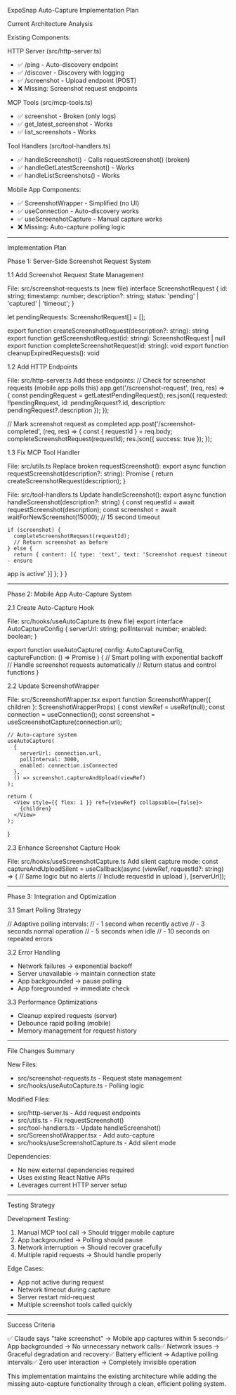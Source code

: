  ExpoSnap Auto-Capture Implementation Plan

  Current Architecture Analysis

  Existing Components:

  HTTP Server (src/http-server.ts)

  - ✅ /ping - Auto-discovery endpoint
  - ✅ /discover - Discovery with logging
  - ✅ /screenshot - Upload endpoint (POST)
  - ❌ Missing: Screenshot request endpoints

  MCP Tools (src/mcp-tools.ts)

  - ✅ screenshot - Broken (only logs)
  - ✅ get_latest_screenshot - Works
  - ✅ list_screenshots - Works

  Tool Handlers (src/tool-handlers.ts)

  - ✅ handleScreenshot() - Calls requestScreenshot() (broken)
  - ✅ handleGetLatestScreenshot() - Works
  - ✅ handleListScreenshots() - Works

  Mobile App Components:

  - ✅ ScreenshotWrapper - Simplified (no UI)
  - ✅ useConnection - Auto-discovery works
  - ✅ useScreenshotCapture - Manual capture works
  - ❌ Missing: Auto-capture polling logic

  ---
  Implementation Plan

  Phase 1: Server-Side Screenshot Request System

  1.1 Add Screenshot Request State Management

  File: src/screenshot-requests.ts (new file)
  interface ScreenshotRequest {
    id: string;
    timestamp: number;
    description?: string;
    status: 'pending' | 'captured' | 'timeout';
  }

  let pendingRequests: ScreenshotRequest[] = [];

  export function createScreenshotRequest(description?: string): string
  export function getScreenshotRequest(id: string): ScreenshotRequest | null
  export function completeScreenshotRequest(id: string): void
  export function cleanupExpiredRequests(): void

  1.2 Add HTTP Endpoints

  File: src/http-server.ts
  Add these endpoints:
  // Check for screenshot requests (mobile app polls this)
  app.get('/screenshot-request', (req, res) => {
    const pendingRequest = getLatestPendingRequest();
    res.json({
      requested: !!pendingRequest,
      id: pendingRequest?.id,
      description: pendingRequest?.description
    });
  });

  // Mark screenshot request as completed
  app.post('/screenshot-completed', (req, res) => {
    const { requestId } = req.body;
    completeScreenshotRequest(requestId);
    res.json({ success: true });
  });

  1.3 Fix MCP Tool Handler

  File: src/utils.ts
  Replace broken requestScreenshot():
  export async function requestScreenshot(description?: string): Promise<string> {
    return createScreenshotRequest(description);
  }

  File: src/tool-handlers.ts
  Update handleScreenshot():
  export async function handleScreenshot(description?: string) {
    const requestId = await requestScreenshot(description);
    const screenshot = await waitForNewScreenshot(15000); // 15 second timeout

    if (screenshot) {
      completeScreenshotRequest(requestId);
      // Return screenshot as before
    } else {
      return { content: [{ type: 'text', text: 'Screenshot request timeout - ensure
  app is active' }] };
    }
  }

  ---
  Phase 2: Mobile App Auto-Capture System

  2.1 Create Auto-Capture Hook

  File: src/hooks/useAutoCapture.ts (new file)
  export interface AutoCaptureConfig {
    serverUrl: string;
    pollInterval: number;
    enabled: boolean;
  }

  export function useAutoCapture(
    config: AutoCaptureConfig,
    captureFunction: () => Promise<boolean>
  ) {
    // Smart polling with exponential backoff
    // Handle screenshot requests automatically
    // Return status and control functions
  }

  2.2 Update ScreenshotWrapper

  File: src/ScreenshotWrapper.tsx
  export function ScreenshotWrapper({ children }: ScreenshotWrapperProps) {
    const viewRef = useRef<View>(null);
    const connection = useConnection();
    const screenshot = useScreenshotCapture(connection.url);

    // Auto-capture system
    useAutoCapture(
      {
        serverUrl: connection.url,
        pollInterval: 3000,
        enabled: connection.isConnected
      },
      () => screenshot.captureAndUpload(viewRef)
    );

    return (
      <View style={{ flex: 1 }} ref={viewRef} collapsable={false}>
        {children}
      </View>
    );
  }

  2.3 Enhance Screenshot Capture Hook

  File: src/hooks/useScreenshotCapture.ts
  Add silent capture mode:
  const captureAndUploadSilent = useCallback(async (viewRef, requestId?: string) => {
    // Same logic but no alerts
    // Include requestId in upload
  }, [serverUrl]);

  ---
  Phase 3: Integration and Optimization

  3.1 Smart Polling Strategy

  // Adaptive polling intervals:
  // - 1 second when recently active
  // - 3 seconds normal operation
  // - 5 seconds when idle
  // - 10 seconds on repeated errors

  3.2 Error Handling

  - Network failures → exponential backoff
  - Server unavailable → maintain connection state
  - App backgrounded → pause polling
  - App foregrounded → immediate check

  3.3 Performance Optimizations

  - Cleanup expired requests (server)
  - Debounce rapid polling (mobile)
  - Memory management for request history

  ---
  File Changes Summary

  New Files:

  - src/screenshot-requests.ts - Request state management
  - src/hooks/useAutoCapture.ts - Polling logic

  Modified Files:

  - src/http-server.ts - Add request endpoints
  - src/utils.ts - Fix requestScreenshot()
  - src/tool-handlers.ts - Update handleScreenshot()
  - src/ScreenshotWrapper.tsx - Add auto-capture
  - src/hooks/useScreenshotCapture.ts - Add silent mode

  Dependencies:

  - No new external dependencies required
  - Uses existing React Native APIs
  - Leverages current HTTP server setup

  ---
  Testing Strategy

  Development Testing:

  1. Manual MCP tool call → Should trigger mobile capture
  2. App backgrounded → Polling should pause
  3. Network interruption → Should recover gracefully
  4. Multiple rapid requests → Should handle properly

  Edge Cases:

  - App not active during request
  - Network timeout during capture
  - Server restart mid-request
  - Multiple screenshot tools called quickly

  ---
  Success Criteria

  ✅ Claude says "take screenshot" → Mobile app captures within 5 seconds✅ App 
  backgrounded → No unnecessary network calls✅ Network issues → Graceful degradation
   and recovery✅ Battery efficient → Adaptive polling intervals✅ Zero user 
  interaction → Completely invisible operation

  This implementation maintains the existing architecture while adding the missing
  auto-capture functionality through a clean, efficient polling system.